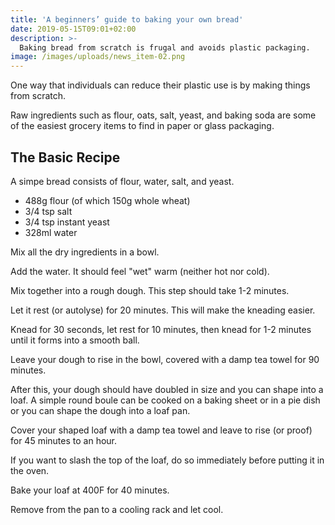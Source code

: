 ```yaml
---
title: 'A beginners’ guide to baking your own bread'
date: 2019-05-15T09:01+02:00
description: >-
  Baking bread from scratch is frugal and avoids plastic packaging.
image: /images/uploads/news_item-02.png
---
```


One way that individuals can reduce their plastic use is by making things from scratch.

Raw ingredients such as flour, oats, salt, yeast, and baking soda are some of the easiest grocery items to find in paper or glass packaging.

## The Basic Recipe

A simpe bread consists of flour, water, salt, and yeast.

- 488g flour (of which 150g whole wheat)
- 3/4 tsp salt
- 3/4 tsp instant yeast
- 328ml water 

Mix all the dry ingredients in a bowl.

Add the water.  It should feel "wet" warm (neither hot nor cold).

Mix together into a rough dough. This step should take 1-2 minutes.

Let it rest (or autolyse) for 20 minutes.  This will make the kneading easier.

Knead for 30 seconds, let rest for 10 minutes, then knead for 1-2 minutes until it forms into a smooth ball.

Leave your dough to rise in the bowl, covered with a damp tea towel for 90 minutes.

After this, your dough should have doubled in size and you can shape into a loaf.  A simple round boule can be cooked on a baking sheet or in a pie dish or you can shape the dough into a loaf pan.

Cover your shaped loaf with a damp tea towel and leave to rise (or proof) for 45 minutes to an hour.

If you want to slash the top of the loaf, do so immediately before putting it in the oven.

Bake your loaf at 400F for 40 minutes.

Remove from the pan to a cooling rack and let cool.  

